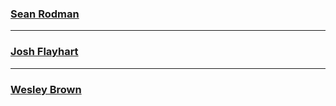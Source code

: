### [Sean Rodman](https://github.com/bassman7689)
---
### [Josh Flayhart](https://github.com/jflayhart)
---
### [Wesley Brown](https://github.com/wesleyorama-shipt)
